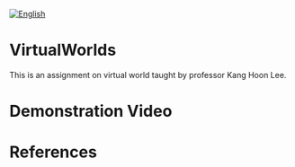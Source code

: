 [![English](https://img.shields.io/badge/lang-English-blue.svg)](https://github.com/juho-creator/Calendar2Onenote/blob/main/README.md)


# VirtualWorlds
This is an assignment on virtual world taught by professor Kang Hoon Lee.



# Demonstration Video




# References
